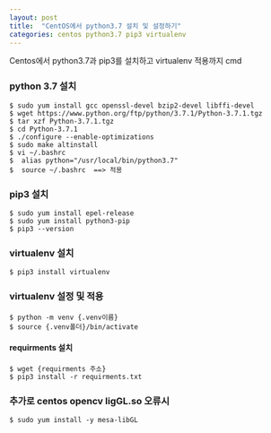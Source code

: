 ```yaml
---
layout: post
title:  "CentOS에서 python3.7 설치 및 설정하기"
categories: centos python3.7 pip3 virtualenv 
---
```


Centos에서 python3.7과 pip3를 설치하고 virtualenv 적용까지 cmd


### python 3.7 설치
    $ sudo yum install gcc openssl-devel bzip2-devel libffi-devel
    $ wget https://www.python.org/ftp/python/3.7.1/Python-3.7.1.tgz
    $ tar xzf Python-3.7.1.tgz
    $ cd Python-3.7.1
    $ ./configure --enable-optimizations
    $ sudo make altinstall
    $ vi ~/.bashrc
    $  alias python="/usr/local/bin/python3.7"
    $  source ~/.bashrc  ==> 적용  

### pip3 설치
    $ sudo yum install epel-release
    $ sudo yum install python3-pip
    $ pip3 --version

### virtualenv 설치
    $ pip3 install virtualenv

### virtualenv 설정 및 적용
    $ python -m venv {.venv이름}
    $ source {.venv폴더}/bin/activate

#### requirments 설치
    $ wget {requirments 주소}
    $ pip3 install -r requirments.txt

### 추가로 centos opencv ligGL.so 오류시 
    $ sudo yum install -y mesa-libGL

